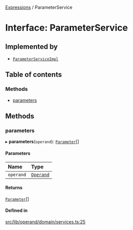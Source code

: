 [Expressions](../README.md) / ParameterService

# Interface: ParameterService

## Implemented by

- [`ParameterServiceImpl`](../classes/ParameterServiceImpl.md)

## Table of contents

### Methods

- [parameters](ParameterService.md#parameters)

## Methods

### parameters

▸ **parameters**(`operand`): [`Parameter`](Parameter.md)[]

#### Parameters

| Name | Type |
| :------ | :------ |
| `operand` | [`Operand`](../classes/Operand.md) |

#### Returns

[`Parameter`](Parameter.md)[]

#### Defined in

[src/lib/operand/domain/services.ts:25](https://github.com/data7expressions/3xpr/blob/95c7d152921f5a8f5f272209d2eafc5adcde5f98/src/lib/operand/domain/services.ts#L25)
